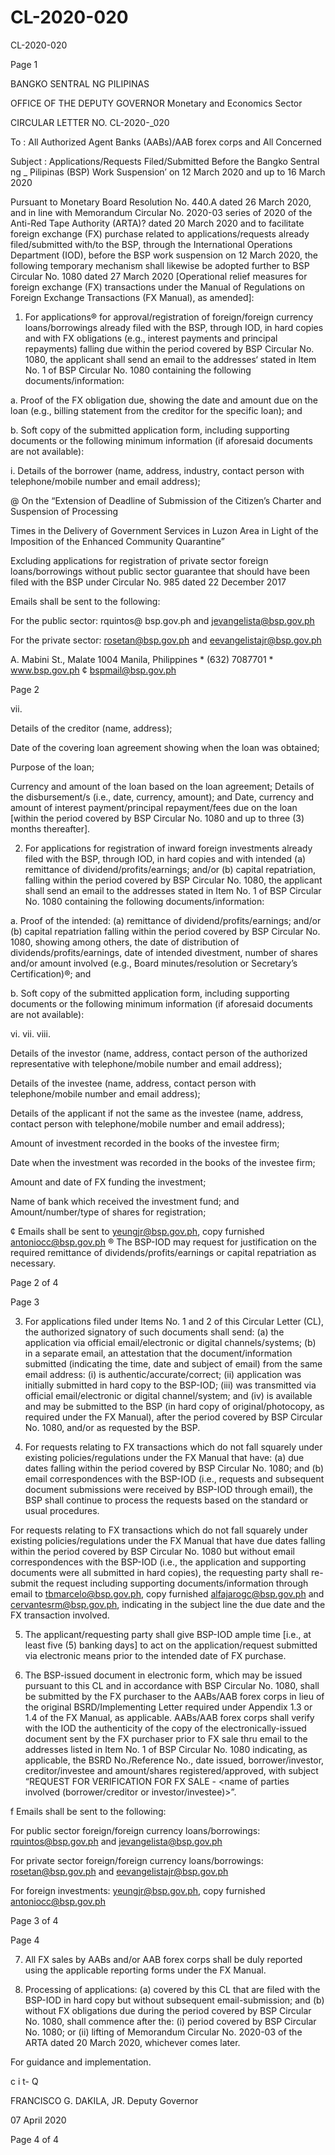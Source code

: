 # CL-2020-020

CL-2020-020

Page 1

BANGKO SENTRAL NG PILIPINAS

OFFICE OF THE DEPUTY GOVERNOR Monetary and Economics Sector

CIRCULAR LETTER NO. CL-2020-_020

To : All Authorized Agent Banks (AABs)/AAB forex corps and All Concerned

Subject : Applications/Requests Filed/Submitted Before the Bangko Sentral ng _ Pilipinas (BSP) Work Suspension’ on 12 March 2020 and up to 16 March 2020

Pursuant to Monetary Board Resolution No. 440.A dated 26 March 2020, and in line with Memorandum Circular No. 2020-03 series of 2020 of the Anti-Red Tape Authority (ARTA)? dated 20 March 2020 and to facilitate foreign exchange (FX) purchase related to applications/requests already filed/submitted with/to the BSP, through the International Operations Department (IOD), before the BSP work suspension on 12 March 2020, the following temporary mechanism shall likewise be adopted further to BSP Circular No. 1080 dated 27 March 2020 [Operational relief measures for foreign exchange (FX) transactions under the Manual of Regulations on Foreign Exchange Transactions (FX Manual), as amended]:

1. For applications® for approval/registration of foreign/foreign currency loans/borrowings already filed with the BSP, through IOD, in hard copies and with FX obligations (e.g., interest payments and principal repayments) falling due within the period covered by BSP Circular No. 1080, the applicant shall send an email to the addresses‘ stated in Item No. 1 of BSP Circular No. 1080 containing the following documents/information:

a. Proof of the FX obligation due, showing the date and amount due on the loan (e.g., billing statement from the creditor for the specific loan); and

b. Soft copy of the submitted application form, including supporting documents or the following minimum information (if aforesaid documents are not available):

i. Details of the borrower (name, address, industry, contact person with telephone/mobile number and email address);

@ On the “Extension of Deadline of Submission of the Citizen’s Charter and Suspension of Processing

Times in the Delivery of Government Services in Luzon Area in Light of the Imposition of the Enhanced Community Quarantine”

Excluding applications for registration of private sector foreign loans/borrowings without public sector guarantee that should have been filed with the BSP under Circular No. 985 dated 22 December 2017

Emails shall be sent to the following:

For the public sector: rquintos@ bsp.gov.ph and jevangelista@bsp.gov.ph

For the private sector: rosetan@bsp.gov.ph and eevangelistajr@bsp.gov.ph

A. Mabini St., Malate 1004 Manila, Philippines * (632) 7087701 * www.bsp.gov.ph ¢ bspmail@bsp.gov.ph

Page 2

vii.

Details of the creditor (name, address);

Date of the covering loan agreement showing when the loan was obtained;

Purpose of the loan;

Currency and amount of the loan based on the loan agreement; Details of the disbursement/s (i.e., date, currency, amount); and Date, currency and amount of interest payment/principal repayment/fees due on the loan [within the period covered by BSP Circular No. 1080 and up to three (3) months thereafter].

2. For applications for registration of inward foreign investments already filed with the BSP, through IOD, in hard copies and with intended (a) remittance of dividend/profits/earnings; and/or (b) capital repatriation, falling within the period covered by BSP Circular No. 1080, the applicant shall send an email to the addresses stated in Item No. 1 of BSP Circular No. 1080 containing the following documents/information:

a. Proof of the intended: (a) remittance of dividend/profits/earnings; and/or (b) capital repatriation falling within the period covered by BSP Circular No. 1080, showing among others, the date of distribution of dividends/profits/earnings, date of intended divestment, number of shares and/or amount involved (e.g., Board minutes/resolution or Secretary’s Certification)®; and

b. Soft copy of the submitted application form, including supporting documents or the following minimum information (if aforesaid documents are not available):

vi. vii. viii.

Details of the investor (name, address, contact person of the authorized representative with telephone/mobile number and email address);

Details of the investee (name, address, contact person with telephone/mobile number and email address);

Details of the applicant if not the same as the investee (name, address, contact person with telephone/mobile number and email address);

Amount of investment recorded in the books of the investee firm;

Date when the investment was recorded in the books of the investee firm;

Amount and date of FX funding the investment;

Name of bank which received the investment fund; and Amount/number/type of shares for registration;

¢ Emails shall be sent to yeungjr@bsp.gov.ph, copy furnished antoniocc@bsp.gov.ph ® The BSP-IOD may request for justification on the required remittance of dividends/profits/earnings or capital repatriation as necessary.

Page 2 of 4

Page 3

3. For applications filed under Items No. 1 and 2 of this Circular Letter (CL), the authorized signatory of such documents shall send: (a) the application via official email/electronic or digital channels/systems; (b) in a separate email, an attestation that the document/information submitted (indicating the time, date and subject of email) from the same email address: (i) is authentic/accurate/correct; (ii) application was initially submitted in hard copy to the BSP-IOD; (iii) was transmitted via official email/electronic or digital channel/system; and (iv) is available and may be submitted to the BSP (in hard copy of original/photocopy, as required under the FX Manual), after the period covered by BSP Circular No. 1080, and/or as requested by the BSP.

4. For requests relating to FX transactions which do not fall squarely under existing policies/regulations under the FX Manual that have: (a) due dates falling within the period covered by BSP Circular No. 1080; and (b) email correspondences with the BSP-IOD (i.e., requests and subsequent document submissions were received by BSP-IOD through email), the BSP shall continue to process the requests based on the standard or usual procedures.

For requests relating to FX transactions which do not fall squarely under existing policies/regulations under the FX Manual that have due dates falling within the period covered by BSP Circular No. 1080 but without email correspondences with the BSP-IOD (i.e., the application and supporting documents were all submitted in hard copies), the requesting party shall re-submit the request including supporting documents/information through email to tbmarcelo@bsp.gov.ph, copy furnished alfajarogc@bsp.gov.ph and cervantesrm@bsp.gov.ph, indicating in the subject line the due date and the FX transaction involved.

5. The applicant/requesting party shall give BSP-IOD ample time [i.e., at least five (5) banking days] to act on the application/request submitted via electronic means prior to the intended date of FX purchase.

6. The BSP-issued document in electronic form, which may be issued pursuant to this CL and in accordance with BSP Circular No. 1080, shall be submitted by the FX purchaser to the AABs/AAB forex corps in lieu of the original BSRD/Implementing Letter required under Appendix 1.3 or 1.4 of the FX Manual, as applicable. AABs/AAB forex corps shall verify with the IOD the authenticity of the copy of the electronically-issued document sent by the FX purchaser prior to FX sale thru email to the addresses listed in Item No. 1 of BSP Circular No. 1080 indicating, as applicable, the BSRD No./Reference No., date issued, borrower/investor, creditor/investee and amount/shares registered/approved, with subject “REQUEST FOR VERIFICATION FOR FX SALE - <name of parties involved (borrower/creditor or investor/investee)>”.

f Emails shall be sent to the following:

For public sector foreign/foreign currency loans/borrowings: rquintos@bsp.gov.ph and jevangelista@bsp.gov.ph

For private sector foreign/foreign currency loans/borrowings: rosetan@bsp.gov.ph and eevangelistajr@bsp.gov.ph

For foreign investments: yeungjr@bsp.gov.ph, copy furnished antoniocc@bsp.gov.ph

Page 3 of 4

Page 4

7. All FX sales by AABs and/or AAB forex corps shall be duly reported using the applicable reporting forms under the FX Manual.

8. Processing of applications: (a) covered by this CL that are filed with the BSP-IOD in hard copy but without subsequent email-submission; and (b) without FX obligations due during the period covered by BSP Circular No. 1080, shall commence after the: (i) period covered by BSP Circular No. 1080; or (ii) lifting of Memorandum Circular No. 2020-03 of the ARTA dated 20 March 2020, whichever comes later.

For guidance and implementation.

c i t- Q

FRANCISCO G. DAKILA, JR. Deputy Governor

07 April 2020

Page 4 of 4